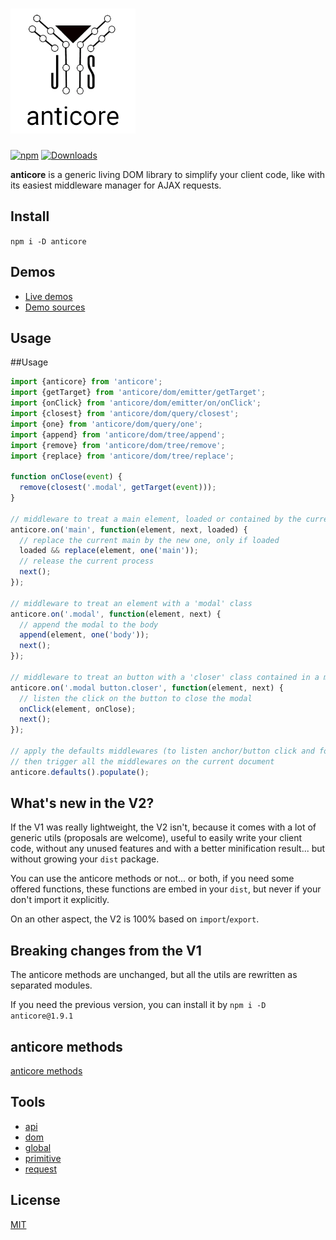 # <a name="reference"><img alt="anticore" src="./logo.png" title="anticore" width="200" /></a>

[![npm](https://img.shields.io/npm/v/anticore.svg?style=plastic)]()
[![Downloads](https://img.shields.io/npm/dt/anticore.svg?style=plastic)]()

**anticore** is a generic living DOM library to simplify your client code, like with its easiest middleware manager for
AJAX requests.

## <a name="install">Install</a>

`npm i -D anticore`

## <a name="demos">Demos</a>

* [Live demos](http://lcfvs.github.io/anticore)
* [Demo sources](https://github.com/Lcfvs/anticore/tree/gh-pages)

## <a name="usage">Usage</a>

##Usage

```js
import {anticore} from 'anticore';
import {getTarget} from 'anticore/dom/emitter/getTarget';
import {onClick} from 'anticore/dom/emitter/on/onClick';
import {closest} from 'anticore/dom/query/closest';
import {one} from 'anticore/dom/query/one';
import {append} from 'anticore/dom/tree/append';
import {remove} from 'anticore/dom/tree/remove';
import {replace} from 'anticore/dom/tree/replace';

function onClose(event) {
  remove(closest('.modal', getTarget(event)));
}

// middleware to treat a main element, loaded or contained by the current document
anticore.on('main', function(element, next, loaded) {
  // replace the current main by the new one, only if loaded
  loaded && replace(element, one('main'));
  // release the current process
  next(); 
});

// middleware to treat an element with a 'modal' class
anticore.on('.modal', function(element, next) {
  // append the modal to the body
  append(element, one('body'));
  next(); 
});

// middleware to treat an button with a 'closer' class contained in a modal 
anticore.on('.modal button.closer', function(element, next) {
  // listen the click on the button to close the modal
  onClick(element, onClose);
  next(); 
});

// apply the defaults middlewares (to listen anchor/button click and form submit)
// then trigger all the middlewares on the current document 
anticore.defaults().populate();
```

## <a name="what-s-new-in-the-v2">What's new in the V2?</a>

If the V1 was really lightweight, the V2 isn't, because it comes with a lot of generic utils (proposals are
welcome), useful to easily write your client code, without any unused features and with a better
minification result... but without growing your `dist` package.

You can use the anticore methods or not... or both, if you need some offered functions, these functions are
embed in your `dist`, but never if your don't import it explicitly.

On an other aspect, the V2 is 100% based on `import`/`export`.

## <a name="breaking-changes-from-the-v1">Breaking changes from the V1</a>

The anticore methods are unchanged, but all the utils are rewritten as separated modules.

If you need the previous version, you can install it by `npm i -D anticore@1.9.1`


## <a name="anticore-methods">anticore methods</a>

[anticore methods](https://github.com/Lcfvs/anticore/blob/master/anticore.md#reference)

## <a name="tools">Tools</a>

* [api](https://github.com/Lcfvs/anticore/blob/master/api/#reference)
* [dom](https://github.com/Lcfvs/anticore/blob/master/dom/#reference)
* [global](https://github.com/Lcfvs/anticore/blob/master/global/#reference)
* [primitive](https://github.com/Lcfvs/anticore/blob/master/primitive/#reference)
* [request](https://github.com/Lcfvs/anticore/blob/master/request/#reference)

## <a name="license">License</a>

[MIT](https://github.com/Lcfvs/anticore/blob/master/licence.md)